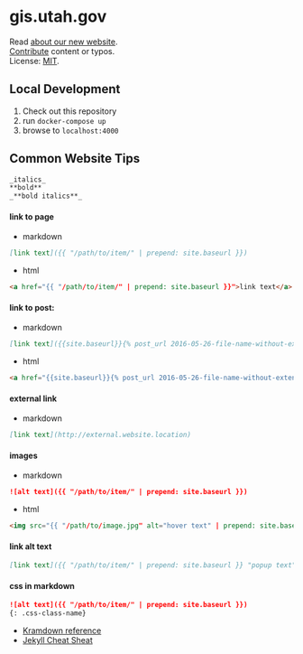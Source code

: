 # gis.utah.gov

Read [about our new website](http://gis.utah.gov/about-our-new-v6-website-in-ghpages).  
[Contribute](http://gis.utah.gov/about/contributing/) content or typos.  
License: [MIT](/LICENSE).

## Local Development

1. Check out this repository
1. run `docker-compose up`
1. browse to `localhost:4000`

## Common Website Tips

```md
_italics_
**bold**
_**bold italics**_
```

#### link to page

- markdown
```md
[link text]({{ "/path/to/item/" | prepend: site.baseurl }})
```
- html
```html
<a href="{{ "/path/to/item/" | prepend: site.baseurl }}">link text</a>
```
#### link to post:

- markdown
```md
[link text]({{site.baseurl}}{% post_url 2016-05-26-file-name-without-extension %})
```
- html
```html
<a href="{{site.baseurl}}{% post_url 2016-05-26-file-name-without-extension %}">link text</a>
```

#### external link

- markdown
```md
[link text](http://external.website.location)
```

#### images

- markdown
```md
![alt text]({{ "/path/to/item/" | prepend: site.baseurl }})
```
- html
```html
<img src="{{ "/path/to/image.jpg" alt="hover text" | prepend: site.baseurl }}"/>
```

#### link alt text
```md
[link text]({{ "/path/to/item/" | prepend: site.baseurl }} "popup text")
```

#### css in markdown
```md
![alt text]({{ "/path/to/item/" | prepend: site.baseurl }})
{: .css-class-name}
```

- [Kramdown reference](http://kramdown.gettalong.org/quickref.html)
- [Jekyll Cheat Sheat](http://cheat.jekyll.tips/)
